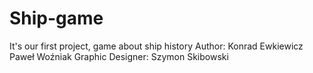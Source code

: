 # Ship-game
It's our first project, game about ship history
Author:
Konrad Ewkiewicz
Paweł Woźniak
Graphic Designer:
Szymon Skibowski
